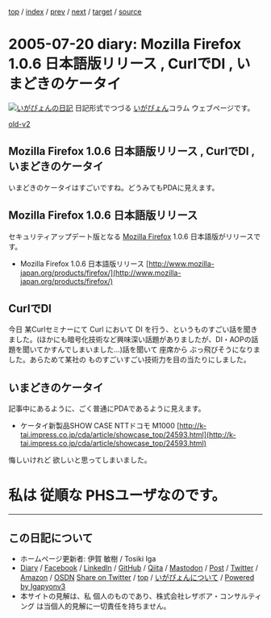 [top](../index.html) 
 / [index](index.html) 
 / [prev](ig050719.html) 
 / [next](ig050721.html) 
 / [target](https://www.igapyon.jp/igapyon/diary/2005/ig050720.html) 
 / [source](https://github.com/igapyon/diary/blob/master/2005/ig050720.src.md) 

2005-07-20 diary: Mozilla Firefox 1.0.6 日本語版リリース , CurlでDI , いまどきのケータイ
=====================================================================================================
[![いがぴょんの日記](https://www.igapyon.jp/igapyon/diary/images/iga202308_128.jpg "いがぴょん")](https://www.igapyon.jp/igapyon/diary/memo/memoigapyon.html) 日記形式でつづる [いがぴょん](https://www.igapyon.jp/igapyon/diary/memo/memoigapyon.html)コラム ウェブページです。

[old-v2](ig050720-orig.html)

## Mozilla Firefox 1.0.6 日本語版リリース , CurlでDI , いまどきのケータイ

いまどきのケータイはすごいですね。どうみてもPDAに見えます。


## Mozilla Firefox 1.0.6 日本語版リリース

セキュリティアップデート版となる [Mozilla Firefox](https://www.igapyon.jp/igapyon/diary/keyword/firefox.html) 1.0.6 日本語版がリリースです。

* Mozilla Firefox 1.0.6 日本語版リリース
  [http://www.mozilla-japan.org/products/firefox/](http://www.mozilla-japan.org/products/firefox/)

## CurlでDI

今日 某Curlセミナーにて Curl において DI を行う、というものすごい話を聞きました。(ほかにも暗号化技術など興味深い話題がありましたが、DI・AOPの話題を聞いてかすんでしまいました…)話を聞いて 座席から ぶっ飛びそうになりました。あらためて某社の ものすごいすごい技術力を目の当たりにしました。

## いまどきのケータイ

記事中にあるように、ごく普通にPDAであるように見えます。

* ケータイ新製品SHOW CASE NTTドコモ M1000
  [http://k-tai.impress.co.jp/cda/article/showcase_top/24593.html](http://k-tai.impress.co.jp/cda/article/showcase_top/24593.html)

悔しいけれど 欲しいと思ってしまいました。
# 私は 従順な PHSユーザなのです。


----------------------------------------------------------------------------------------------------

## この日記について

* ホームページ更新者: 伊賀 敏樹 / Tosiki Iga
* [Diary](https://www.igapyon.jp/igapyon/diary/) / [Facebook](https://www.facebook.com/igapyon) / [LinkedIn](https://www.linkedin.com/in/toshikiiga) / [GitHub](https://github.com/igapyon) / [Qiita](https://qiita.com/igapyon) / [Mastodon](https://social.vivaldi.net/@igapyon) / [Post](https://post.news/igapyon) / [Twitter](https://twitter.com/ToshikiIga) / [Amazon](https://www.amazon.co.jp/%E4%BC%8A%E8%B3%80-%E6%95%8F%E6%A8%B9/e/B004LTQWCQ) / [OSDN](https://ja.osdn.net/users/iga/)
[Share on Twitter](https://twitter.com/intent/tweet?hashtags=igapyon%2Cdiary%2C%E3%81%84%E3%81%8C%E3%81%B4%E3%82%87%E3%82%93&text=Mozilla+Firefox+1.0.6+%E6%97%A5%E6%9C%AC%E8%AA%9E%E7%89%88%E3%83%AA%E3%83%AA%E3%83%BC%E3%82%B9+%2C+Curl%E3%81%A7DI+%2C+%E3%81%84%E3%81%BE%E3%81%A9%E3%81%8D%E3%81%AE%E3%82%B1%E3%83%BC%E3%82%BF%E3%82%A4&url=https%3A%2F%2Fwww.igapyon.jp%2Figapyon%2Fdiary%2F2005%2Fig050720.html) / [top](../index.html) / [いがぴょんについて](https://www.igapyon.jp/igapyon/diary/memo/memoigapyon.html) / [Powered by Igapyonv3](https://github.com/igapyon/igapyonv3)
* 本サイトの見解は、私 個人のものであり、株式会社レザボア・コンサルティング は当個人的見解に一切責任を持ちません。 
